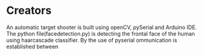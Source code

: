 # Creators
An automatic target shooter is built using openCV, pySerial and Arduino IDE.
The python file(facedetection.py) is detecting the frontal face of the human using haarcascade classifier. 
By the use of pyserial ommunication is established between 
